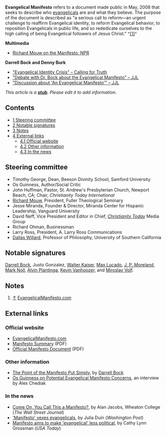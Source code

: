 **Evangelical Manifesto** refers to a document made public in May,
2008 that seeks to describe who
[evangelicals](Evangelical "Evangelical") are and what they
believe. The purpose of the document is described as "a serious
call to reform—an urgent challenge to reaffirm Evangelical
identity, to reform Evangelical behavior, to reposition
Evangelicals in public life, and so rededicate ourselves to the
high calling of being Evangelical followers of Jesus Christ."
^[[1]](#note-0)^

**Multimedia**

-   [Richard Mouw on the Manifesto: NPR](http://www.npr.org/templates/story/story.php?storyId=90252763)

**Darrell Bock and Denny Burk**

-   ["Evangelical Identity Crisis" – Calling for Truth](http://www.callingfortruth.org/cft/content/view/700/10/)
-   ["Debate with Dr. Bock about the Evangelical Manifesto" – JJL](http://jerryjohnsonlive.wordpress.com/2008/05/09/a-debate-with-darrell-bock-about-“an-evangelical-manifesto”/)
-   ["Discussion about 'An Evangelical Manifesto'" – JJL](http://jerryjohnsonlive.wordpress.com/2008/05/09/a-critique-of-“an-evangelical-manifesto”/)

*This article is a **[stub](http://www.theopedia.com/Category:Theopedia_stubs "Category:Theopedia stubs")**. Please edit it to add information.*
## Contents

-   [1 Steering committee](#Steering_committee)
-   [2 Notable signatures](#Notable_signatures)
-   [3 Notes](#Notes)
-   [4 External links](#External_links)
    -   [4.1 Official website](#Official_website)
    -   [4.2 Other information](#Other_information)
    -   [4.3 In the news](#In_the_news)


## Steering committee

-   Timothy George, Dean, Beeson Divinity School, Samford
    University
-   Os Guinness, Author/Social Critic
-   John Huffman, Pastor, St. Andrew's Presbyterian Church, Newport
    Beach, CA; Chair, *Christianity Today International*
-   [Richard Mouw](Richard_Mouw "Richard Mouw"), President, Fuller
    Theological Seminary
-   Jesse Miranda, Founder & Director, Miranda Center for Hispanic
    Leadership, Vanguard University
-   David Neff, Vice President and Editor in Chief,
    *[Christianity Today](Christianity_Today "Christianity Today")*
    Media Group
-   Richard Ohman, Businessman
-   Larry Ross, President, A. Larry Ross Communications
-   [Dallas Willard](Dallas_Willard "Dallas Willard"), Professor of
    Philosophy, University of Southern California

## Notable signatures

[Darrell Bock](Darrell_Bock "Darrell Bock"), Justo Gonzalez,
[Walter Kaiser](Walter_Kaiser "Walter Kaiser"),
[Max Lucado](index.php?title=Max_Lucado&action=edit&redlink=1 "Max Lucado (page does not exist)"),
[J. P. Moreland](J._P._Moreland "J. P. Moreland"),
[Mark Noll](Mark_Noll "Mark Noll"),
[Alvin Plantinga](Alvin_Plantinga "Alvin Plantinga"),
[Kevin Vanhoozer](Kevin_Vanhoozer "Kevin Vanhoozer"), and
[Miroslav Volf](Miroslav_Volf "Miroslav Volf").

## Notes

1.  [↑](#ref-0)
    [EvangelicalManifesto.com](http://www.anevangelicalmanifesto.com/)

## External links

### Official website

-   [EvangelicalManifesto.com](http://www.anevangelicalmanifesto.com/)
-   [Manifesto Summary](http://www.anevangelicalmanifesto.com/docs/Evangelical_Manifesto_Summary.pdf)
    (PDF)
-   [Official Manifesto Document](http://www.anevangelicalmanifesto.com/docs/Evangelical_Manifesto.pdf)
    (PDF)

### Other information

-   [The Point of the Manifesto Put Simply](http://blog.bible.org/bock/node/369),
    by [Darrell Bock](Darrell_Bock "Darrell Bock")
-   [Os Guinness on Potential Evangelical Manifesto Concerns](http://www.alexchediak.com/blog/2008/05/os_guinness_on_potential_evang.php),
    an interview by Alex Chediak

### In the news

-   [Come On, You Call This a Manifesto?](http://online.wsj.com/article/SB121029045957979237.html),
    by Alan Jacobs, Wheaton College (*The Wall Street Journal*)
-   ['Manifesto' vexes evangelicals](http://www.washingtontimes.com/apps/pbcs.dll/article?AID=/20080508/NATION/556874352/),
    by Julia Duin (*Washington Post*)
-   [Manifesto aims to make 'evangelical' less political](http://www.usatoday.com/news/religion/2008-05-06-evangelical-manifesto_N.htm),
    by Cathy Lynn Grossman (*USA Today*)



